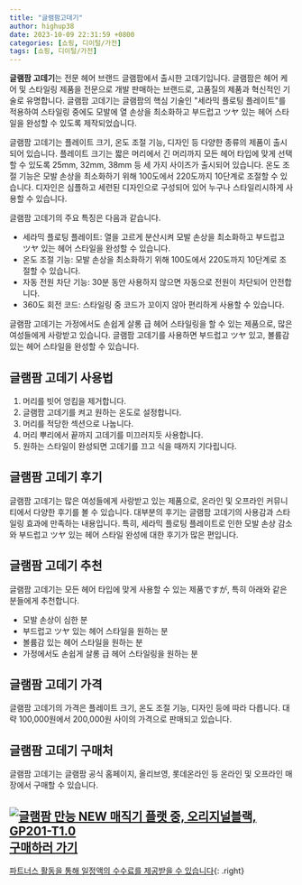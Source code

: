 ```yaml
---
title: "글램팜고데기"
author: highup38
date: 2023-10-09 22:31:59 +0800
categories: [쇼핑, 디이털/가전]
tags: [쇼핑, 디이털/가전]
---
```


**글램팜 고데기**는 전문 헤어 브랜드 글램팜에서 출시한 고데기입니다. 글램팜은 헤어 케어 및 스타일링 제품을 전문으로 개발 판매하는 브랜드로, 고품질의 제품과 혁신적인 기술로 유명합니다. 글램팜 고데기는 글램팜의 핵심 기술인 "세라믹 플로팅 플레이트"를 적용하여 스타일링 중에도 모발에 열 손상을 최소화하고 부드럽고 ツヤ 있는 헤어 스타일을 완성할 수 있도록 제작되었습니다.

글램팜 고데기는 플레이트 크기, 온도 조절 기능, 디자인 등 다양한 종류의 제품이 출시되어 있습니다. 플레이트 크기는 짧은 머리에서 긴 머리까지 모든 헤어 타입에 맞게 선택할 수 있도록 25mm, 32mm, 38mm 등 세 가지 사이즈가 출시되어 있습니다. 온도 조절 기능은 모발 손상을 최소화하기 위해 100도에서 220도까지 10단계로 조절할 수 있습니다. 디자인은 심플하고 세련된 디자인으로 구성되어 있어 누구나 스타일리시하게 사용할 수 있습니다.

글램팜 고데기의 주요 특징은 다음과 같습니다.

* 세라믹 플로팅 플레이트: 열을 고르게 분산시켜 모발 손상을 최소화하고 부드럽고 ツヤ 있는 헤어 스타일을 완성할 수 있습니다.
* 온도 조절 기능: 모발 손상을 최소화하기 위해 100도에서 220도까지 10단계로 조절할 수 있습니다.
* 자동 전원 차단 기능: 30분 동안 사용하지 않으면 자동으로 전원이 차단되어 안전합니다.
* 360도 회전 코드: 스타일링 중 코드가 꼬이지 않아 편리하게 사용할 수 있습니다.

글램팜 고데기는 가정에서도 손쉽게 살롱 급 헤어 스타일링을 할 수 있는 제품으로, 많은 여성들에게 사랑받고 있습니다. 글램팜 고데기를 사용하면 부드럽고 ツヤ 있고, 볼륨감 있는 헤어 스타일을 완성할 수 있습니다.

## 글램팜 고데기 사용법

1. 머리를 빗어 엉킴을 제거합니다.
2. 글램팜 고데기를 켜고 원하는 온도로 설정합니다.
3. 머리를 적당한 섹션으로 나눕니다.
4. 머리 뿌리에서 끝까지 고데기를 미끄러지듯 사용합니다.
5. 원하는 스타일이 완성되면 고데기를 끄고 식을 때까지 기다립니다.

## 글램팜 고데기 후기

글램팜 고데기는 많은 여성들에게 사랑받고 있는 제품으로, 온라인 및 오프라인 커뮤니티에서 다양한 후기를 볼 수 있습니다. 대부분의 후기는 글램팜 고데기의 사용감과 스타일링 효과에 만족하는 내용입니다. 특히, 세라믹 플로팅 플레이트로 인한 모발 손상 감소와 부드럽고 ツヤ 있는 헤어 스타일 완성에 대한 후기가 많은 편입니다.

## 글램팜 고데기 추천

글램팜 고데기는 모든 헤어 타입에 맞게 사용할 수 있는 제품ですが, 특히 아래와 같은 분들에게 추천합니다.

* 모발 손상이 심한 분
* 부드럽고 ツヤ 있는 헤어 스타일을 원하는 분
* 볼륨감 있는 헤어 스타일을 원하는 분
* 가정에서도 손쉽게 살롱 급 헤어 스타일링을 원하는 분

## 글램팜 고데기 가격

글램팜 고데기의 가격은 플레이트 크기, 온도 조절 기능, 디자인 등에 따라 다릅니다. 대략 100,000원에서 200,000원 사이의 가격으로 판매되고 있습니다.

## 글램팜 고데기 구매처

글램팜 고데기는 글램팜 공식 홈페이지, 올리브영, 롯데온라인 등 온라인 및 오프라인 매장에서 구매할 수 있습니다.


[![글램팜 만능 NEW 매직기 플랫 중, 오리지널블랙, GP201-T1.0](https://thumbnail9.coupangcdn.com/thumbnails/remote/230x230ex/image/retail/images/1589584548737964-3fb0744f-64d6-45cf-95f8-5c754b3d1858.jpg "글램팜 만능 NEW 매직기 플랫 중, 오리지널블랙, GP201-T1.0")](https://link.coupang.com/re/AFFSDP?lptag=AF1030537&subid=&pageKey=6441653603&traceid=V0-153&itemId=13946665889&vendorItemId=81195910629)
<br>
[**구매하러 가기**](https://link.coupang.com/re/AFFSDP?lptag=AF1030537&subid=&pageKey=6441653603&traceid=V0-153&itemId=13946665889&vendorItemId=81195910629)
---
[파트너스 활동을 통해 일정액의 수수료를 제공받을 수 있습니다](https://link.coupang.com/a/bao1ui){: .right}